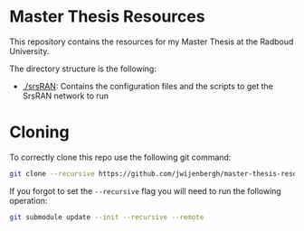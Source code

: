 # Master Thesis Resources
This repository contains the resources for my Master Thesis at the Radboud University.

The directory structure is the following:
- [./srsRAN](https://github.com/jwijenbergh/master-thesis-resources/tree/main/srsran): Contains the configuration files and the scripts to get the SrsRAN network to run

# Cloning

To correctly clone this repo use the following git command:
```bash
git clone --recursive https://github.com/jwijenbergh/master-thesis-resource
```

If you forgot to set the `--recursive` flag you will need to run the following operation:

```bash
git submodule update --init --recursive --remote
```
